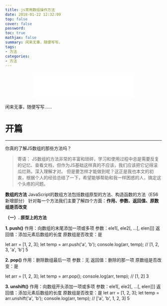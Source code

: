 ```yaml
---
title: js常用数组操作方法
date: 2018-01-22 12:32:09
top: false
cover: false
password:
toc: true
mathjax: false
summary: 闲来无事，随便写写。
tags:
- 方法
categories:
- 方法
---
```


<div align="middle">
<iframe frameborder="no" border="0" marginwidth="0" marginheight="0" width=330 height=86 src="//music.163.com/outchain/player?type=2&id=407679465&auto=1&height=66"></iframe>
</div>

闲来无事，随便写写......

# 开篇
---
你真的了解JS数组的那些方法吗？


>寄语：
JS数组的方法非常的丰富和琐碎，学习和使用过程中总是需要反复的记忆、查看文档，但作为JS基础这样真的不应该，我们应该把它记得滚瓜烂熟，深入理解才对。
但是要怎样才能做到呢？这正是我也本文的初衷，根据个人的经验总结了一下，希望能够帮助和我一样困惑的人，搞定这个头疼的问题。



**数组的方法**
JavaScript的数组方法包括数组原型的方法、构造函数的方法（ES6新增部分）
针对每一个方法我们主要了解四个方面：**作用、参数、返回值、原数组是否改变**

**（一）. 原型上的方法**

**1. push()**
作用：向数组的末尾添加一项或多项
参数：ele1[, ele2[, ...[, elen]]]
返回值：添加元素后数组的长度
原数组是否改变：是

let arr = [1, 2, 3];
let temp = arr.push('a', 'b');
console.log(arr, temp); // [1, 2, 3, 'a', 'b'] 5

**2. pop()**
作用：删除数组最后一项
参数：无
返回值：删除的那一项
原数组是否改变：是

let arr = [1, 2, 3];
let temp = arr.pop();
console.log(arr, temp); // [1, 2] 3

**3. unshift()**
作用：向数组开头添加一项或多项
参数：ele1[, ele2[, ...[, elen]]]
返回值：添加元素后数组的长度
原数组是否改变：是
let arr = [1, 2, 3];
let temp = arr.unshift('a', 'b');
console.log(arr, temp); // ['a', 'b', 1, 2, 3] 5












